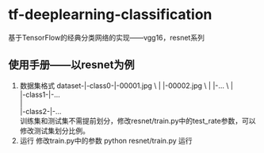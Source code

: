 # tf-deeplearning-classification
基于TensorFlow的经典分类网络的实现——vgg16，resnet系列

## 使用手册——以resnet为例
1. 数据集格式
dataset-|-class0-|-00001.jpg \\
        |        |-00002.jpg \\
        |        |-... \\
        | \
        |-class1-|-... \
        | \
        |-class2-|-... \
训练集和测试集不需提前划分，修改resnet/train.py中的test_rate参数，可以修改测试集划分比例。
2. 运行
修改train.py中的参数
python resnet/train.py 运行
